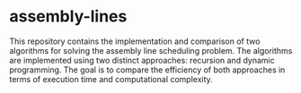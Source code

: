 # assembly-lines
This repository contains the implementation and comparison of two algorithms for solving the assembly line scheduling problem. The algorithms are implemented using two distinct approaches: recursion and dynamic programming. The goal is to compare the efficiency of both approaches in terms of execution time and computational complexity.
